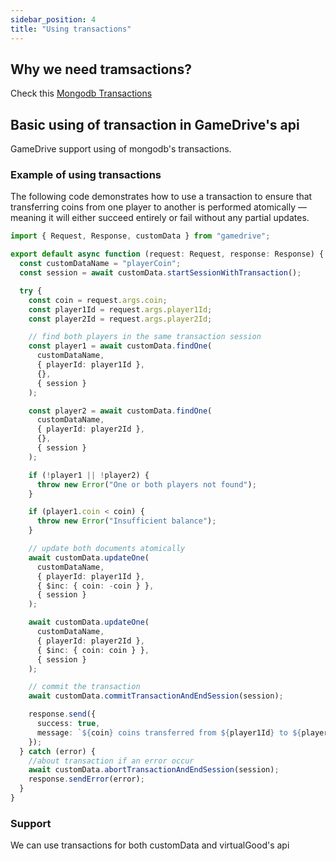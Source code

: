 ```yaml
---
sidebar_position: 4
title: "Using transactions"
---
```


## Why we need tramsactions?

Check this [Mongodb Transactions](https://www.mongodb.com/docs/manual/core/transactions/)

## Basic using of transaction in GameDrive's api

GameDrive support using of mongodb's transactions. 

### Example of using transactions

The following code demonstrates how to use a transaction to ensure that transferring coins from one player to another is performed atomically — meaning it will either succeed entirely or fail without any partial updates.

```typescript title="Send data from player to player by using transaction"
import { Request, Response, customData } from "gamedrive";

export default async function (request: Request, response: Response) {
  const customDataName = "playerCoin";
  const session = await customData.startSessionWithTransaction();

  try {
    const coin = request.args.coin;
    const player1Id = request.args.player1Id;
    const player2Id = request.args.player2Id;

    // find both players in the same transaction session
    const player1 = await customData.findOne(
      customDataName,
      { playerId: player1Id },
      {},
      { session }
    );

    const player2 = await customData.findOne(
      customDataName,
      { playerId: player2Id },
      {},
      { session }
    );

    if (!player1 || !player2) {
      throw new Error("One or both players not found");
    }

    if (player1.coin < coin) {
      throw new Error("Insufficient balance");
    }

    // update both documents atomically
    await customData.updateOne(
      customDataName,
      { playerId: player1Id },
      { $inc: { coin: -coin } },
      { session }
    );

    await customData.updateOne(
      customDataName,
      { playerId: player2Id },
      { $inc: { coin: coin } },
      { session }
    );

    // commit the transaction
    await customData.commitTransactionAndEndSession(session);

    response.send({
      success: true,
      message: `${coin} coins transferred from ${player1Id} to ${player2Id}`,
    });
  } catch (error) {
    //about transaction if an error occur
    await customData.abortTransactionAndEndSession(session);
    response.sendError(error);
  }
}
```

### Support

We can use transactions for both customData and virtualGood's api
